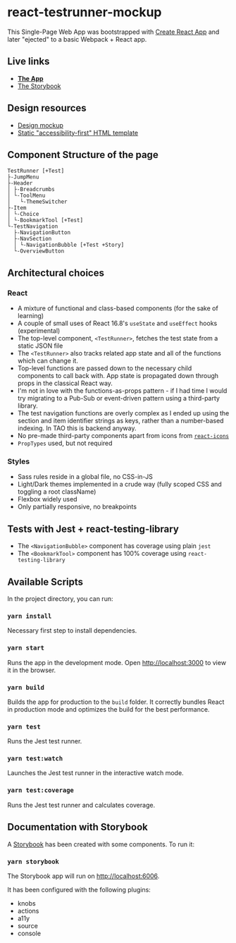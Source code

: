 # react-testrunner-mockup

This Single-Page Web App was bootstrapped with [Create React App](https://github.com/facebook/create-react-app) and later "ejected" to a basic Webpack + React app.

## Live links

- **[The App](https://oatymart.github.io/react-testrunner-mockup)**
- [The Storybook](https://oatymart.github.io/react-testrunner-mockup/storybook)

## Design resources

- [Design mockup](docs/ux_mockup.png)
- [Static "accessibility-first" HTML template](docs/tao_deliver.html)

## Component Structure of the page

```
TestRunner [+Test]
├-JumpMenu
├-Header
│ ├-Breadcrumbs
│ └-ToolMenu
│   └-ThemeSwitcher
├-Item
│ └-Choice
│ └-BookmarkTool [+Test]
└-TestNavigation
  ├-NavigationButton
  ├-NavSection
  │ └-NavigationBubble [+Test +Story]
  └-OverviewButton
```

## Architectural choices

### React

- A mixture of functional and class-based components (for the sake of learning)
- A couple of small uses of React 16.8's `useState` and `useEffect` hooks (experimental)
- The top-level component, `<TestRunner>`, fetches the test state from a static JSON file
- The `<TestRunner>` also tracks related app state and all of the functions which can change it.
- Top-level functions are passed down to the necessary child components to call back with. App state is propagated down through props in the classical React way.
- I'm not in love with the functions-as-props pattern - if I had time I would try migrating to a Pub-Sub or event-driven pattern using a third-party library.
- The test navigation functions are overly complex as I ended up using the section and item identifier strings as keys, rather than a number-based indexing. In TAO this is backend anyway.
- No pre-made third-party components apart from icons from [`react-icons`](https://react-icons.netlify.com)
- `PropTypes` used, but not required

### Styles

- Sass rules reside in a global file, no CSS-in-JS
- Light/Dark themes implemented in a crude way (fully scoped CSS and toggling a root className)
- Flexbox widely used
- Only partially responsive, no breakpoints

## Tests with Jest + react-testing-library

- The `<NavigationBubble>` component has coverage using plain `jest`
- The `<BookmarkTool>` component has 100% coverage using `react-testing-library`

## Available Scripts

In the project directory, you can run:

### `yarn install`

Necessary first step to install dependencies.

### `yarn start`

Runs the app in the development mode.
Open [http://localhost:3000](http://localhost:3000) to view it in the browser.

### `yarn build`

Builds the app for production to the `build` folder.
It correctly bundles React in production mode and optimizes the build for the best performance.

### `yarn test`

Runs the Jest test runner.

### `yarn test:watch`

Launches the Jest test runner in the interactive watch mode.

### `yarn test:coverage`

Runs the Jest test runner and calculates coverage.

## Documentation with Storybook

A [Storybook](https://github.com/storybookjs/storybook) has been created with some components. To run it:

### `yarn storybook`

The Storybook app will run on [http://localhost:6006](http://localhost:6006).

It has been configured with the following plugins:

- knobs
- actions
- a11y
- source
- console
